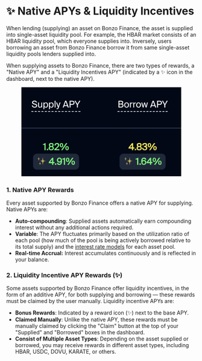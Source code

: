 # ✨ Native APYs & Liquidity Incentives

When lending (supplying) an asset on Bonzo Finance, the asset is supplied into single-asset liquidity pool.  For example, the HBAR market consists of an HBAR liquidity pool, which everyone supplies into. Inversely, users borrowing an asset from Bonzo Finance borrow it from same single-asset liquidity pools lenders supplied into.

When supplying assets to Bonzo Finance, there are two types of rewards, a "Native APY" and a "Liquidity Incentives APY" (indicated by a ✨ icon in the dashboard, next to the native APY).

<figure><img src="../.gitbook/assets/image (7).png" alt=""><figcaption></figcaption></figure>

### 1. Native APY Rewards

Every asset supported by Bonzo Finance offers a native APY for supplying. Native APYs are:

* **Auto-compounding**: Supplied assets automatically earn compounding interest without any additional actions required.
* **Variable**: The APY fluctuates primarily based on the utilization ratio of each pool (how much of the pool is being actively borrowed relative to its total supply) and the [interest rate models](https://docs.bonzo.finance/bonzo-risk-framework/liquidity-risk/actual-rates-and-parameters) for each asset pool.
* **Real-time Accrual:** Interest accumulates continuously and is reflected in your balance.

### 2. Liquidity Incentive APY Rewards (✨)

Some assets supported by Bonzo Finance offer liquidity incentives, in the form of an additive APY, for both supplying and borrowing — these rewards must be claimed by the user manually. Liquidity incentive APYs are:

* **Bonus Rewards**: Indicated by a reward icon (✨) next to the base APY.
* **Claimed Manually**: Unlike the native APY, these rewards must be manually claimed by clicking the "Claim" button at the top of your "Supplied" and "Borrowed" boxes in the dashboard.
* **Consist of Multiple Asset Types**: Depending on the asset supplied or borrowed, you may receive rewards in different asset types, including HBAR, USDC, DOVU, KARATE, or others.
